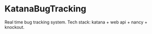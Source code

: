 KatanaBugTracking
=================

Real time bug tracking system. Tech stack: katana + web api + nancy + knockout.
